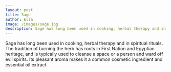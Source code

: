 ```yaml
---
layout: post
title: Sage
author: Ella
image: /images/sage.jpg
description: Sage has long been used in cooking, herbal therapy and in spiritual rituals. The tradition of burning the herb has roots in First Nation and Egyptian heritage, and is typically used to cleanse a space or a person and ward off evil spirits. Its pleasant aroma makes it a common cosmetic ingredient and essential oil extract. 
---
```


Sage has long been used in cooking, herbal therapy and in spiritual rituals. The tradition of burning the herb has roots in First Nation and Egyptian heritage, and is typically used to cleanse a space or a person and ward off evil spirits. Its pleasant aroma makes it a common cosmetic ingredient and essential oil extract. 
 
